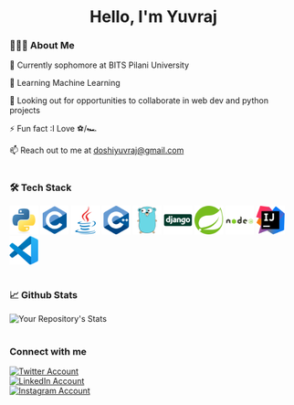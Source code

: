 <h1 align="center">Hello, I'm Yuvraj</h1>
<h3 align="center"></h3>

### 👩🏽‍💻 About Me
🚀 Currently sophomore at BITS Pilani University

🌱 Learning Machine Learning 

👯 Looking out for opportunities to collaborate in web dev and python projects

⚡ Fun fact :I Love ⚽/🏎️

📫 Reach out to me at [doshiyuvraj@gmail.com](doshiyuvraj@gmail.com)  

#

### 🛠 Tech Stack
<p>
<img src="https://github.com/devicons/devicon/blob/v2.14.0/icons/python/python-original.svg" width="50" height="50"/> 
<img src="https://github.com/devicons/devicon/blob/v2.14.0/icons/c/c-original.svg" width="50" height="50"/> 
<img src="https://github.com/devicons/devicon/blob/v2.14.0/icons/java/java-original.svg" width="50" height="50"/> 
<img src="https://github.com/devicons/devicon/blob/v2.14.0/icons/cplusplus/cplusplus-original.svg" width="50" height="50"/> 
<img src="https://github.com/devicons/devicon/blob/v2.14.0/icons/go/go-original.svg" width="50" height="50"/> 


<img src="https://github.com/devicons/devicon/blob/v2.14.0/icons/django/django-original.svg" width="50" height="50"/> 
<img src="https://github.com/devicons/devicon/blob/v2.14.0/icons/spring/spring-original.svg" width="50" height="50"/> 
<img src="https://github.com/devicons/devicon/blob/v2.14.0/icons/nodejs/nodejs-original-wordmark.svg" width="50" height="50"/> 


<img src="https://github.com/devicons/devicon/blob/v2.14.0/icons/intellij/intellij-original.svg" width="50" height="50"/> 
<img src="https://github.com/devicons/devicon/blob/v2.14.0/icons/vscode/vscode-original.svg" width="50" height="50"/> 
</p>


#

### 📈 Github Stats

![Your Repository's Stats](https://github-readme-stats.vercel.app/api/top-langs/?username=YuvrajDoshi01&theme=tokyonight)


#

### Connect with me
<a href="https://twitter.com/YuvrajDoshi"><img src="https://cdn.cdnlogo.com/logos/t/48/twitter.png" alt="Twitter Account" width="35"/></a>  
<a href="https://www.linkedin.com/in/yuvraj-doshi-a86651227"><img src="https://cdn.cdnlogo.com/logos/l/66/linkedin-icon.svg" alt="LinkedIn Account" width="30"/></a>  
<a href="https://www.instagram.com/_yuvrajdoshi/"><img src="https://cdn.cdnlogo.com/logos/i/92/instagram.svg" alt="Instagram Account" width="30"/></a> 
#
